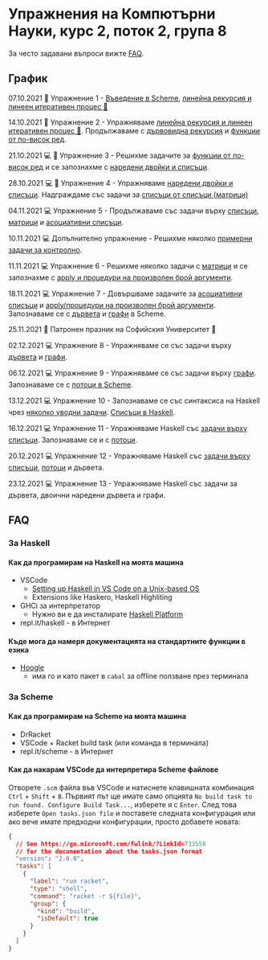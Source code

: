 # Упражнения на Компютърни Науки, курс 2, поток 2, група 8

За често задавани въпроси вижте [FAQ](#FAQ).

## График

07.10.2021 :school: Упражнение 1 - [Въведение в Scheme](01-introduction-to-scheme/),
[линейна рекурсия и линеен итеративен процес :arrows_counterclockwise:](02-linear-iterative-process/)

14.10.2021 :school: Упражнение 2 - Упражняваме
[линейна рекурсия и линеен итеративен процес :arrows_counterclockwise:](02-linear-iterative-process/).
Продължаваме с [дървовидна рекурсия](03-tree-recursion/)
и [функции от по-висок ред](04-higher-order-functions/).

21.10.2021 :computer: :school: Упражнение 3 - Решихме задачите за [функции от по-висок ред](04-higher-order-functions/)
и се запознахме с [наредени двойки и списъци](05-lists/).

28.10.2021 :computer: :school: Упражнение 4 - Упражняваме [наредени двойки и списъци](05-lists/). Надграждаме със задачи за [списъци от списъци (матрици)](06-matrices/)

04.11.2021 :computer: Упражнение 5 - Продължаваме със задачи върху [списъци](05-lists/), [матрици](06-matrices/) и [асоциативни списъци](07-associative-lists/).

10.11.2021 :computer: Допълнително упражнение - Решихме няколко [примерни задачи за контролно](exam-1/).

11.11.2021 :computer: Упражнение 6 - Решихме няколко задачи с [матрици](06-matrices/)
и се запознахме с [apply и процедури на произволен брой аргументи](08-apply/).

18.11.2021 :computer: Упражнение 7 - Довършваме задачите за [асоциативни списъци](07-associative-lists/) и [apply/процедури на произволен брой аргументи](08-apply/).
Запознаваме се с [дървета](09-trees/) и [графи](10-graphs/) в Scheme.

25.11.2021 :tada: Патронен празник на Софийския Университет :tada:

02.12.2021 :computer: Упражнение 8 - Упражняваме се със задачи върху
[дървета](09-trees/) и [графи](10-graphs/).

06.12.2021 :computer: Упражнение 9 - Упражняваме се със задачи върху
[графи](10-graphs/). Запознаваме се с [потоци в Scheme](11-streams/).

13.12.2021 :computer: Упражнение 10 - Запознаваме се със синтаксиса на Haskell чрез [няколко уводни задачи](12-haskell-intro/). [Списъци в Haskell](13-haskell-lists-and-lambdas/).

16.12.2021 :computer: Упражнение 11 - Упражняваме Haskell със [задачи върху списъци](13-haskell-lists-and-lambdas/). Запознаваме се и с [потоци](14-haskell-streams/).

20.12.2021 :computer: Упражнение 12 - Упражняваме Haskell със [задачи върху списъци](13-haskell-lists-and-lambdas/), [потоци](14-haskell-streams/) и дървета.

23.12.2021 :computer: Упражнение 13 - Упражняваме Haskell със задачи за дървета, двоични наредени дървета и графи.


## FAQ

### За Haskell

#### Как да програмирам на Haskell на моята машина

- VSCode
  - [Setting up Haskell in VS Code on a Unix-based OS](https://medium.com/@dogwith1eye/setting-up-haskell-in-vs-code-on-macos-d2cc1ce9f60a)
  - Extensions like Haskero, Haskell Highliting
- GHCi за интерпретатор
  - Нужно ви е да инсталирате [Haskell Platform](https://www.haskell.org/platform/)
- repl.it/haskell - в Интернет

#### Къде мога да намеря документацията на стандартните функции в езика

- [Hoogle](https://hoogle.haskell.org/)
  - има го и като пакет в `cabal` за offline ползване през терминала

### За Scheme

#### Как да програмирам на Scheme на моята машина

- DrRacket
- VSCode + Racket build task (или команда в терминала)
- repl.it/scheme - в Интернет

#### Как да накарам VSCode да интерпретира Scheme файлове

Отворете `.scm` файла във VSCode и натиснете клавишната комбинация
`Ctrl` + `Shift` + `B`. Първият път ще имате само опцията
`No build task to run found. Configure Build Task...`, изберете я с `Enter`.
След това изберете `Open tasks.json file` и поставете следната конфигурация
или ако вече имате предходни конфигурации, просто добавете новата:

```json
{
  // See https://go.microsoft.com/fwlink/?LinkId=733558
  // for the documentation about the tasks.json format
  "version": "2.0.0",
  "tasks": [
    {
      "label": "run racket",
      "type": "shell",
      "command": "racket -r ${file}",
      "group": {
        "kind": "build",
        "isDefault": true
      }
    }
  ]
}
```
